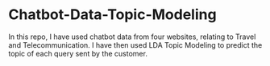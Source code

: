 # Chatbot-Data-Topic-Modeling
In this repo, I have used chatbot data from four websites, relating to Travel and Telecommunication. I have then used LDA Topic Modeling to predict the topic of each query sent by the customer.
